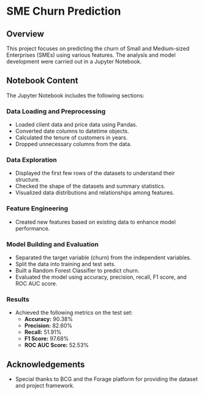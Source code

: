 # SME Churn Prediction

## Overview

This project focuses on predicting the churn of Small and Medium-sized Enterprises (SMEs) using various features. The analysis and model development were carried out in a Jupyter Notebook.

## Notebook Content

The Jupyter Notebook includes the following sections:

### Data Loading and Preprocessing

- Loaded client data and price data using Pandas.
- Converted date columns to datetime objects.
- Calculated the tenure of customers in years.
- Dropped unnecessary columns from the data.

### Data Exploration

- Displayed the first few rows of the datasets to understand their structure.
- Checked the shape of the datasets and summary statistics.
- Visualized data distributions and relationships among features.

### Feature Engineering

- Created new features based on existing data to enhance model performance.

### Model Building and Evaluation

- Separated the target variable (churn) from the independent variables.
- Split the data into training and test sets.
- Built a Random Forest Classifier to predict churn.
- Evaluated the model using accuracy, precision, recall, F1 score, and ROC AUC score.

### Results

- Achieved the following metrics on the test set:
  - **Accuracy:** 90.38%
  - **Precision:** 82.60%
  - **Recall:** 51.91%
  - **F1 Score:** 97.68%
  - **ROC AUC Score:** 52.53%

## Acknowledgements

- Special thanks to BCG and the Forage platform for providing the dataset and project framework.
